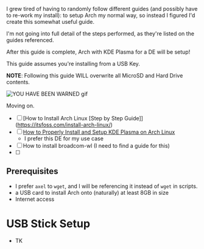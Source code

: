I grew tired of having to randomly follow different guides (and possibly have to re-work my install): to setup Arch my normal way, so instead I figured I'd create this somewhat useful guide.

I'm not going into full detail of the steps performed, as they're listed on the guides referenced.

After this guide is complete, Arch with KDE Plasma for a DE will be setup!

This guide assumes you're installing from a USB Key.

**NOTE**: Following this guide WILL overwrite all MicroSD and Hard Drive contents.

![YOU HAVE BEEN WARNED gif](https://github.com/infinitechris/PineBookProArchSetup/assets/5414345/17a89e89-1f0a-4a6a-9a00-df8bdf4413ec)

Moving on.

- [ ] [How to Install Arch Linux [Step by Step Guide]] (https://itsfoss.com/install-arch-linux/)
- [ ] [How to Properly Install and Setup KDE Plasma on Arch Linux](https://itsfoss.com/install-kde-arch-linux/)
     - I prefer this DE for my use case
- [ ] How to install broadcom-wl (I need to find a guide for this)
- [ ] 

## Prerequisites
- I prefer `axel` to `wget`, and I will be referencing it instead of `wget` in scripts. 
 - a USB card to install Arch onto (naturally) at least 8GB in size
 - Internet access

# USB Stick Setup
 - TK

